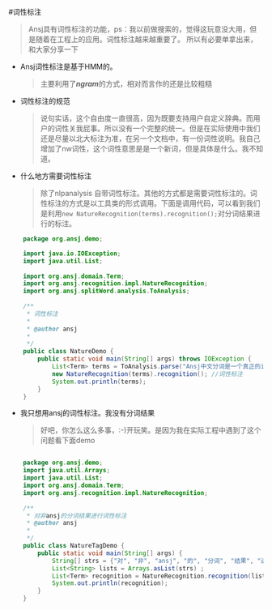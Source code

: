 #词性标注

>Ansj具有词性标注的功能，ps：我以前做搜索的，觉得这玩意没大用，但是随着在工程上的应用。词性标注越来越重要了。
>所以有必要单拿出来，和大家分享一下

* Ansj词性标注是基于HMM的。

    >主要利用了***ngram***的方式，相对而言作的还是比较粗糙

* 词性标注的规范

    > 说句实话，这个自由度一直很高，因为既要支持用户自定义辞典。而用户的词性关我屁事。所以没有一个完整的统一。但是在实际使用中我们还是尽量以北大标注为准，在另一个文档中，有一份词性说明。我自己增加了nw词性，这个词性意思是是一个新词，但是具体是什么。我不知道。

* 什么地方需要词性标注
    > 除了nlpanalysis 自带词性标注。其他的方式都是需要词性标注的。词性标注的方式是以工具类的形式调用。下面是调用代码，可以看到我们是利用````new NatureRecognition(terms).recognition();````对分词结果进行的标注。

````java
    package org.ansj.demo;

    import java.io.IOException;
    import java.util.List;
    
    import org.ansj.domain.Term;
    import org.ansj.recognition.impl.NatureRecognition;
    import org.ansj.splitWord.analysis.ToAnalysis;
    
    /**
     * 词性标注
     * 
     * @author ansj
     * 
     */
    public class NatureDemo {
        public static void main(String[] args) throws IOException {
    		List<Term> terms = ToAnalysis.parse("Ansj中文分词是一个真正的ict的实现.并且加入了自己的一些数据结构和算法的分词.实现了高效率和高准确率的完美结合!");
    		new NatureRecognition(terms).recognition(); //词性标注
    		System.out.println(terms);
    	}
    }
````

* 我只想用ansj的词性标注。我没有分词结果
    > 好吧，你怎么这么多事，:-)开玩笑。是因为我在实际工程中遇到了这个问题看下面demo


````java

    package org.ansj.demo;    
    import java.util.Arrays;
    import java.util.List;
    import org.ansj.domain.Term;
    import org.ansj.recognition.impl.NatureRecognition;
    
    /**
     * 对非ansj的分词结果进行词性标注
     * @author ansj
     *
     */
    public class NatureTagDemo {
        public static void main(String[] args) {
    		String[] strs = {"对", "非", "ansj", "的", "分词", "结果", "进行", "词性", "标注"} ;
    		List<String> lists = Arrays.asList(strs) ;
    		List<Term> recognition = NatureRecognition.recognition(lists, 0) ;
    		System.out.println(recognition);
    	}
    }
````

